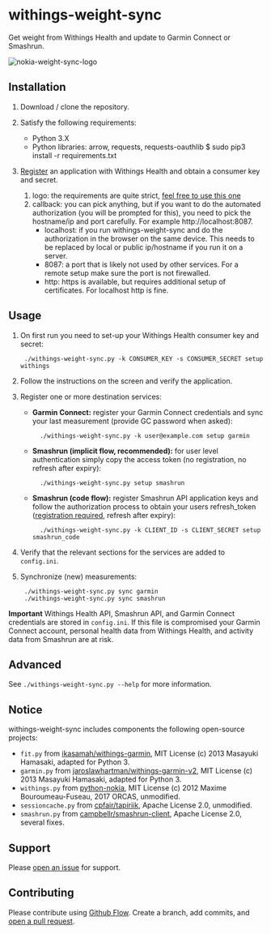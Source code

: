 # withings-weight-sync
Get weight from Withings Health and update to Garmin Connect or Smashrun.

![nokia-weight-sync-logo](logo.png)

## Installation

1. Download / clone the repository.

2. Satisfy the following requirements:

    - Python 3.X
    - Python libraries: arrow, requests, requests-oauthlib
        $ sudo pip3 install -r requirements.txt
    
3. [Register](https://account.withings.com/partner/add_oauth2) an application with Withings Health and obtain a consumer key and secret.
    1. logo: the requirements are quite strict, [feel free to use this one](https://github.com/magnific0/nokia-weight-sync/blob/master/logo256w.png)
    1. callback: you can pick anything, but if you want to do the automated authorization (you will be prompted for this), you need to pick the hostname/ip and port carefully. For example http://localhost:8087.
        - localhost: if you run withings-weight-sync and do the authorization in the browser on the same device. This needs to be replaced by local or public ip/hostname if you run it on a server.
        - 8087: a port that is likely not used by other services. For a remote setup make sure the port is not firewalled.
        - http: https is available, but requires additional setup of certificates. For localhost http is fine.

## Usage

1. On first run you need to set-up your Withings Health consumer key and secret:

        ./withings-weight-sync.py -k CONSUMER_KEY -s CONSUMER_SECRET setup withings
        
2. Follow the instructions on the screen and verify the application.

3. Register one or more destination services:

    - **Garmin Connect:** register your Garmin Connect credentials and sync your last measurement (provide GC password when asked):

            ./withings-weight-sync.py -k user@example.com setup garmin
            
    - **Smashrun (implicit flow, recommended):** for user level authentication simply copy the access token (no registration, no refresh after expiry):
    
            ./withings-weight-sync.py setup smashrun
            
    - **Smashrun (code flow):** register Smashrun API application keys and follow the authorization process to obtain your users refresh_token ([registration required](https://api.smashrun.com/register), refresh after expiry):
    
            ./withings-weight-sync.py -k CLIENT_ID -s CLIENT_SECRET setup smashrun_code
            
4. Verify that the relevant sections for the services are added to ```config.ini```.
        
5. Synchronize (new) measurements:

        ./withings-weight-sync.py sync garmin
        ./withings-weight-sync.py sync smashrun
        
**Important** Withings Health API, Smashrun API, and Garmin Connect credentials are stored in ```config.ini```. If this file is compromised your Garmin Connect account, personal health data from Withings Health, and activity data from Smashrun are at risk.
        
## Advanced

See ```./withings-weight-sync.py --help``` for more information.

## Notice

withings-weight-sync includes components the following open-source projects:

* ```fit.py``` from [ikasamah/withings-garmin](https://github.com/ikasamah/withings-garmin), MIT License (c) 2013 Masayuki Hamasaki, adapted for Python 3.
* ```garmin.py``` from [jaroslawhartman/withings-garmin-v2](https://github.com/jaroslawhartman/withings-garmin-v2), MIT License (c) 2013 Masayuki Hamasaki, adapted for Python 3.
* ```withings.py``` from [python-nokia](https://github.com/orcasgit/python-nokia), MIT License (c) 2012 Maxime Bouroumeau-Fuseau, 2017 ORCAS, unmodified.
* ```sessioncache.py``` from [cpfair/tapiriik](https://github.com/cpfair/tapiriik/blob/187d1b97ce73cc35b5e2194eb4631ceff20499e3/tapiriik/services/sessioncache.py), Apache License 2.0, unmodified.
* ```smashrun.py``` from [campbellr/smashrun-client](https://github.com/campbellr/smashrun-client), Apache License 2.0, several fixes.

## Support

Please [open an issue](https://github.com/magnific0/nokia-weight-sync/issues/new) for support.

## Contributing

Please contribute using [Github Flow](https://guides.github.com/introduction/flow/). Create a branch, add commits, and [open a pull request](https://github.com/magnific0/nokia-weight-sync/compare/).
